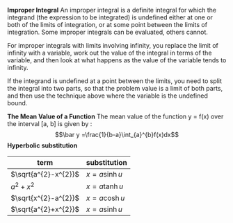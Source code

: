 **Improper Integral**
An improper integral is a definite integral for which the integrand (the expression to be integrated) is undefined either at one or both of the limits of integration, or at some point between the limits of integration. Some improper integrals can be evaluated, others cannot. 

For improper integrals with limits involving infinity, you replace the limit of infinity with a variable, work out the value of the integral in terms of the variable, and then look at what happens as the value of the variable tends to infinity.

If the integrand is undefined at a point between the limits, you need to split the integral into two parts, so that the problem value is a limit of both parts, and then use the technique above where the variable is the undefined bound.

**The Mean Value of a Function**
The mean value of the function y = f(x) over the interval \[a, b] is given by :
$$\bar y =\frac{1}{b-a}\int_{a}^{b}f(x)dx$$
**Hyperbolic substitution**

| term                 | substitution |
| -------------------- | ------------ |
| $\sqrt{a^{2}-x^{2}}$ | $x=a\sinh u$ |
| $a^{2}+x{^2}$        | $x=a\tanh u$ |
| $\sqrt{x^{2}-a^{2}}$ | $x=a\cosh u$ |
| $\sqrt{a^{2}+x^{2}}$ | $x=a\sinh u$ |
